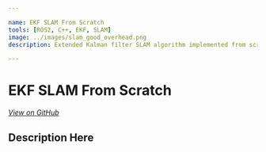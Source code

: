 ```yaml
---

name: EKF SLAM From Scratch
tools: [ROS2, C++, EKF, SLAM]
image: ../images/slam_good_overhead.png
description: Extended Kalman filter SLAM algorithm implemented from scratch in C++ with ROS2 for the Turtlebot3

---
```


# EKF SLAM From Scratch

[*View on GitHub*](https://github.com/nmarks99/turtlebot3-ekf-slam)


## Description Here
